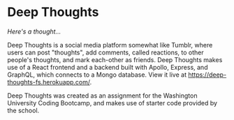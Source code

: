 # Deep Thoughts

*Here's a thought...*

Deep Thoughts is a social media platform somewhat like Tumblr, where users can post "thoughts", add comments, called reactions, to other people's thoughts, and mark each-other as friends. Deep Thoughts makes use of a React frontend and a backend built with Apollo, Express, and GraphQL, which connects to a Mongo database. View it live at https://deep-thoughts-fs.herokuapp.com/.

Deep Thoughts was created as an assignment for the Washington University Coding Bootcamp, and makes use of starter code provided by the school.

